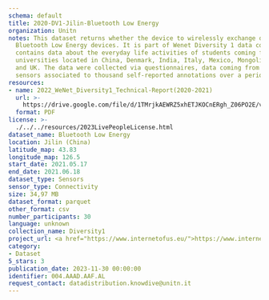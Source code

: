 ```yaml
---
schema: default
title: 2020-DV1-Jilin-Bluetooth Low Energy
organization: Unitn
notes: This dataset returns whether the device to wirelessly exchange data with other
  Bluetooth Low Energy devices. It is part of Wenet Diversity 1 data collection, which
  contains data about the everyday life activities of students coming from 8 different
  universities located in China, Denmark, India, Italy, Mexico, Mongolia, Paraguay
  and UK. The data were collected via questionnaires, data coming from 27 smartphone
  sensors associated to thousand self-reported annotations over a period of 4 weeks.
resources:
- name: 2022_WeNet_Diversity1_Technical-Report(2020-2021)
  url: >-
    https://drive.google.com/file/d/1TMrjkAEWRZ5xhETJKOCnERgh_Z06PO2E/view?usp=drive_link
  format: PDF
license: >-
  ./../../resources/2023LivePeopleLicense.html
dataset_name: Bluetooth Low Energy
location: Jilin (China)
latitude_map: 43.83
longitude_map: 126.5
start_date: 2021.05.17
end_date: 2021.06.18
dataset_type: Sensors
sensor_type: Connectivity
size: 34,97 MB
dataset_format: parquet
other_format: csv
number_participants: 30
language: unknown
collection_name: Diversity1
project_url: <a href="https://www.internetofus.eu/">https://www.internetofus.eu/</a>
category:
- Dataset
5_stars: 3
publication_date: 2023-11-30 00:00:00
identifier: 004.AAAD.AAF.AL
request_contact: datadistribution.knowdive@unitn.it
---
```

